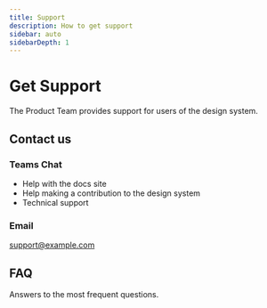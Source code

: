 ```yaml
---
title: Support
description: How to get support
sidebar: auto
sidebarDepth: 1
---
```


# Get Support

The Product Team provides support for users of the design system.

## Contact us

### Teams Chat

- Help with the docs site
- Help making a contribution to the design system
- Technical support

### Email

support@example.com

## FAQ

Answers to the most frequent questions.
